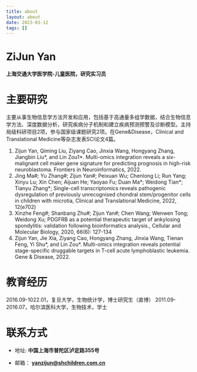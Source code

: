 ```yaml
---
title: about
layout: about
date: 2023-03-12
tags: []
---
```


# ZiJun Yan
**上海交通大学医学院-儿童医院，研究实习员**

# 主要研究

主要从事生物信息学方法开发和应用，包括基于高通量多组学数据，结合生物信息学方法、深度数据分析，研究疾病分子机制和建立疾病预测预警及诊断模型。主持局级科研项目2项，参与国家级课题研究2项。在Gene&Disease，Clinical and Translational Medicine等杂志发表SCI论文4篇。

1)	Zijun Yan, Qiming Liu, Ziyang Cao, Jinxia Wang, Hongyang Zhang, Jiangbin Liu*, and Lin Zou1*. Multi-omics integration reveals a six-malignant cell maker gene signature for predicting prognosis in high-risk neuroblastoma. Frontiers in Neuroinformatics, 2022.
2)	Jing Ma#; Yu Zhang#; Zijun Yan#; Peixuan Wu; Chenlong Li; Run Yang; Xinyu Lu; Xin Chen; Aijuan He; Yaoyao Fu; Duan Ma*; Weidong Tian*; Tianyu Zhang*; Single-cell transcriptomics reveals pathogenic dysregulation of previously unrecognised chondral stem/progenitor cells in children with microtia, Clinical and Translational Medicine, 2022, 12(e702) 
3)	Xinzhe Feng#; Shanbang Zhu#; Zijun Yan#; Chen Wang; Wenwen Tong; Weidong Xu; PDGFRB as a potential therapeutic target of ankylosing spondylitis: validation following bioinformatics analysis., Cellular and Molecular Biology, 2020, 66(6): 127-134 
4)	Zijun Yan, Jie Xia, Ziyang Cao, Hongyang Zhang, Jinxia Wang, Tienan Feng, Yi Shu*, and Lin Zou*. Multi-omics integration reveals potential stage-specific druggable targets in T-cell acute lymphoblastic leukemia. Gene & Disease, 2022. 

# 教育经历

2016.09-1022.01，复旦大学，生物统计学，博士研究生（直博）
2011.09-2016.07，哈尔滨医科大学，生物技术，学士

# 联系方式

-   地址: **中国上海市普陀区泸定路355号**
    
-  邮箱： **yanzijun@shchildren.com.cn**

